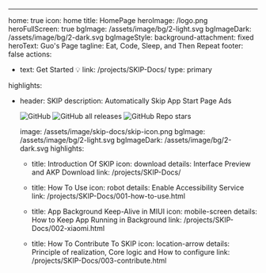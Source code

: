 ---
home: true
icon: home
title: HomePage
heroImage: /logo.png
heroFullScreen: true
bgImage: /assets/image/bg/2-light.svg
bgImageDark: /assets/image/bg/2-dark.svg
bgImageStyle:
  background-attachment: fixed
heroText: Guo's Page
tagline: Eat, Code, Sleep, and Then Repeat
footer: false
actions:
  - text: Get Started 💡
    link: /projects/SKIP-Docs/
    type: primary

highlights:
  - header: SKIP
    description: Automatically Skip App Start Page Ads<p><img alt="GitHub" src="https://img.shields.io/github/license/GuoXiCheng/SKIP"/> <img alt="GitHub all releases" src="https://img.shields.io/github/downloads/GuoXiCheng/SKIP/total"/> <img alt="GitHub Repo stars" src="https://img.shields.io/github/stars/GuoXiCheng/SKIP"/> <a href="https://github.com/GuoXiCheng/SKIP"><img alt="" src="https://img.shields.io/badge/GitHub-SKIP-blue.svg"/></a></p>
    image: /assets/image/skip-docs/skip-icon.png
    bgImage: /assets/image/bg/2-light.svg
    bgImageDark: /assets/image/bg/2-dark.svg
    highlights:
      - title: Introduction Of SKIP
        icon: download
        details: Interface Preview and AKP Download
        link: /projects/SKIP-Docs/

      - title: How To Use
        icon: robot
        details: Enable Accessibility Service
        link: /projects/SKIP-Docs/001-how-to-use.html

      - title: App Background Keep-Alive in MIUI
        icon: mobile-screen
        details: How to Keep App Running in Background
        link: /projects/SKIP-Docs/002-xiaomi.html
      
      - title: How To Contribute To SKIP
        icon: location-arrow
        details: Principle of realization, Core logic and How to configure
        link: /projects/SKIP-Docs/003-contribute.html

